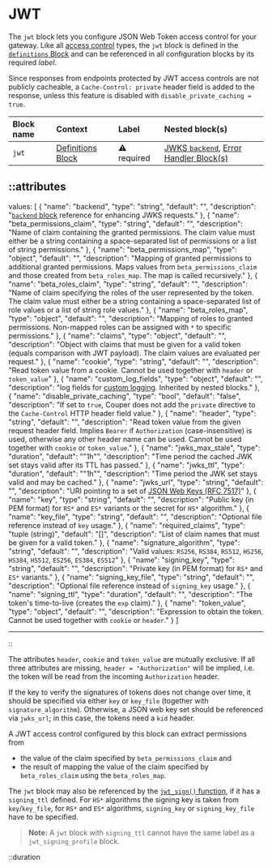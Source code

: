 # JWT

The `jwt` block lets you configure JSON Web Token access control for your gateway.
Like all [access control](../access-control) types, the `jwt` block is defined in
the [`definitions` Block](definitions) and can be referenced in all configuration blocks by its
required _label_.

Since responses from endpoints protected by JWT access controls are not publicly cacheable, a `Cache-Control: private` header field is added to the response, unless this feature is disabled with `disable_private_caching = true`.

| Block name | Context                                 | Label            | Nested block(s)                                                                  |
|:-----------|:----------------------------------------|:-----------------|:---------------------------------------------------------------------------------|
| `jwt`      | [Definitions Block](definitions) | &#9888; required | [JWKS `backend`](backend), [Error Handler Block(s)](error_handler) |

::attributes
---
values: [
  {
    "name": "backend",
    "type": "string",
    "default": "",
    "description": "[`backend` block](backend) reference for enhancing JWKS requests."
  },
  {
    "name": "beta_permissions_claim",
    "type": "string",
    "default": "",
    "description": "Name of claim containing the granted permissions. The claim value must either be a string containing a space-separated list of permissions or a list of string permissions."
  },
  {
    "name": "beta_permissions_map",
    "type": "object",
    "default": "",
    "description": "Mapping of granted permissions to additional granted permissions. Maps values from `beta_permissions_claim` and those created from `beta_roles_map`. The map is called recursively."
  },
  {
    "name": "beta_roles_claim",
    "type": "string",
    "default": "",
    "description": "Name of claim specifying the roles of the user represented by the token. The claim value must either be a string containing a space-separated list of role values or a list of string role values."
  },
  {
    "name": "beta_roles_map",
    "type": "object",
    "default": "",
    "description": "Mapping of roles to granted permissions. Non-mapped roles can be assigned with `*` to specific permissions."
  },
  {
    "name": "claims",
    "type": "object",
    "default": "",
    "description": "Object with claims that must be given for a valid token (equals comparison with JWT payload). The claim values are evaluated per request."
  },
  {
    "name": "cookie",
    "type": "string",
    "default": "",
    "description": "Read token value from a cookie. Cannot be used together with `header` or `token_value`"
  },
  {
    "name": "custom_log_fields",
    "type": "object",
    "default": "",
    "description": "log fields for [custom logging](/observation/logging#custom-logging). Inherited by nested blocks."
  },
  {
    "name": "disable_private_caching",
    "type": "bool",
    "default": "false",
    "description": "If set to `true`, Couper does not add the `private` directive to the `Cache-Control` HTTP header field value."
  },
  {
    "name": "header",
    "type": "string",
    "default": "",
    "description": "Read token value from the given request header field. Implies `Bearer` if `Authorization` (case-insensitive) is used, otherwise any other header name can be used. Cannot be used together with `cookie` or `token_value`."
  },
  {
    "name": "jwks_max_stale",
    "type": "duration",
    "default": "\"1h\"",
    "description": "Time period the cached JWK set stays valid after its TTL has passed."
  },
  {
    "name": "jwks_ttl",
    "type": "duration",
    "default": "\"1h\"",
    "description": "Time period the JWK set stays valid and may be cached."
  },
  {
    "name": "jwks_url",
    "type": "string",
    "default": "",
    "description": "URI pointing to a set of [JSON Web Keys (RFC 7517)](https://datatracker.ietf.org/doc/html/rfc7517)"
  },
  {
    "name": "key",
    "type": "string",
    "default": "",
    "description": "Public key (in PEM format) for `RS*` and `ES*` variants or the secret for `HS*` algorithm."
  },
  {
    "name": "key_file",
    "type": "string",
    "default": "",
    "description": "Optional file reference instead of `key` usage."
  },
  {
    "name": "required_claims",
    "type": "tuple (string)",
    "default": "[]",
    "description": "List of claim names that must be given for a valid token."
  },
  {
    "name": "signature_algorithm",
    "type": "string",
    "default": "",
    "description": "Valid values: `RS256`, `RS384`, `RS512`, `HS256`, `HS384`, `HS512`, `ES256`, `ES384`, `ES512`"
  },
  {
    "name": "signing_key",
    "type": "string",
    "default": "",
    "description": "Private key (in PEM format) for `RS*` and `ES*` variants."
  },
  {
    "name": "signing_key_file",
    "type": "string",
    "default": "",
    "description": "Optional file reference instead of `signing_key` usage."
  },
  {
    "name": "signing_ttl",
    "type": "duration",
    "default": "",
    "description": "The token's time-to-live (creates the `exp` claim)."
  },
  {
    "name": "token_value",
    "type": "object",
    "default": "",
    "description": "Expression to obtain the token. Cannot be used together with `cookie` or `header`."
  }
]

---
::

The attributes `header`, `cookie` and `token_value` are mutually exclusive.
If all three attributes are missing, `header = "Authorization"` will be implied, i.e. the token will be read from the incoming `Authorization` header.

If the key to verify the signatures of tokens does not change over time, it should be specified via either `key` or `key_file` (together with `signature_algorithm`).
Otherwise, a JSON web key set should be referenced via `jwks_url`; in this case, the tokens need a `kid` header.

A JWT access control configured by this block can extract permissions from

- the value of the claim specified by `beta_permissions_claim` and
- the result of mapping the value of the claim specified by `beta_roles_claim` using the `beta_roles_map`.

The `jwt` block may also be referenced by the [`jwt_sign()` function](../functions), if it has a `signing_ttl` defined. For `HS*` algorithms the signing key is taken from `key`/`key_file`, for `RS*` and `ES*` algorithms, `signing_key` or `signing_key_file` have to be specified.

> **Note:** A `jwt` block with `signing_ttl` cannot have the same label as a `jwt_signing_profile` block.

::duration
